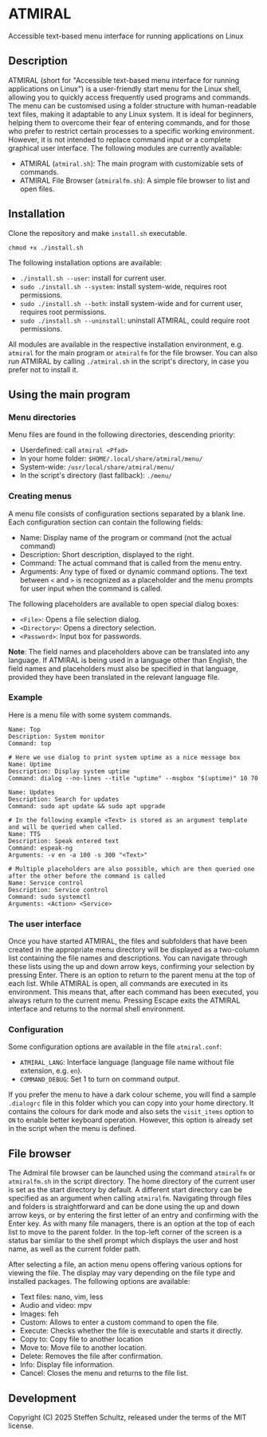 # ATMIRAL
Accessible text-based menu interface for running applications on Linux

## Description

ATMIRAL (short for "Accessible text-based menu interface for running applications on Linux") is a user-friendly start menu for the Linux shell, allowing you to quickly access frequently used programs and commands. The menu can be customised using a folder structure with human-readable text files, making it adaptable to any Linux system. It is ideal for beginners, helping them to overcome their fear of entering commands, and for those who prefer to restrict certain processes to a specific working environment. However, it is not intended to replace command input or a complete graphical user interface. The following modules are currently available: 

* ATMIRAL (`atmiral.sh`): The main program with customizable sets of commands.
* ATMIRAL File Browser (`atmiralfm.sh`): A simple file browser to list and open files. 

## Installation

Clone the repository and make `install.sh` executable. 

```
chmod +x ./install.sh
```

The following installation options are available: 

* `./install.sh --user`: install for current user.
* `sudo ./install.sh --system`: install system-wide, requires root permissions. 
* `sudo ./install.sh --both`: install system-wide and for current user, requires root permissions. 
* `sudo ./install.sh --uninstall`: uninstall ATMIRAL, could require root permissions. 

All modules are available in the respective installation environment, e.g. `atmiral` for the main program or `atmiralfm` for the file browser. You can also run ATMIRAL by calling `./atmiral.sh`  in the script's directory, in case you prefer not to install it. 

## Using the main program

### Menu directories

Menu files are found in the following directories, descending priority: 

* Userdefined: call `atmiral <Pfad>`
* In your home folder: `$HOME/.local/share/atmiral/menu/`
* System-wide: `/usr/local/share/atmiral/menu/`
* In the script's directory (last fallback): `./menu/`

### Creating menus

A menu file consists of configuration sections separated by a blank line. Each configuration section can contain the following fields: 

* Name: Display name of the program or command (not the actual command)
* Description: Short description, displayed to the right.
* Command: The actual command that is called  from the menu entry.
* Arguments: Any type of fixed or dynamic command options. The text between `<` and `>` is recognized as a placeholder and the menu prompts for user input when the command is called.

The following placeholders are available to open special dialog boxes: 

* `<File>`: Opens a file selection dialog.
* `<Directory>`: Opens a directory selection.
* `<Password>`: Input box for passwords.

**Note**: The field names and placeholders above can be translated into any language. If ATMIRAL is being used in a language other than English, the field names and placeholders must also be specified in that language, provided they have been translated in the relevant language file. 

### Example

Here is a menu file with some system commands.

```
Name: Top
Description: System monitor
Command: top

# Here we use dialog to print system uptime as a nice message box
Name: Uptime
Description: Display system uptime
Command: dialog --no-lines --title "uptime" --msgbox "$(uptime)" 10 70

Name: Updates
Description: Search for updates
Command: sudo apt update && sudo apt upgrade

# In the following example <Text> is stored as an argument template and will be queried when called.
Name: TTS
Description: Speak entered text
Command: espeak-ng
Arguments: -v en -a 100 -s 300 "<Text>"

# Multiple placeholders are also possible, which are then queried one after the other before the command is called
Name: Service control
Description: Service control
Command: sudo systemctl
Arguments: <Action> <Service>
```

### The user interface

Once you have started ATMIRAL, the files and subfolders that have been created in the appropriate menu directory will be displayed as a two-column list containing the file names and descriptions. You can navigate through these lists using the up and down arrow keys, confirming your selection by pressing Enter. There is an option to return to the parent menu at the top of each list. While ATMIRAL is open, all commands are executed in its environment. This means that, after each command has been executed, you always return to the current menu. Pressing Escape exits the ATMIRAL interface and returns to the normal shell environment.

### Configuration

Some configuration options are available in the file `atmiral.conf`: 

* `ATMIRAL_LANG`: Interface language (language file name without file extension, e.g. `en`). 
* `COMMAND_DEBUG`: Set 1 to turn on command output.

If you prefer the menu to have a dark colour scheme, you will find a sample `.dialogrc` file in this folder which you can copy into your home directory. It contains the colours for dark mode and also sets the `visit_items` option to `ON` to enable better keyboard operation. However, this option is already set in the script when the menu is defined.

## File browser

The Admiral file browser can be launched using the command `atmiralfm` or `atmiralfm.sh` in the script directory. The home directory of the current user is set as the start directory by default. A different start directory can be specified as an argument when calling `atmiralfm`. Navigating through files and folders is straightforward and can be done using the up and down arrow keys, or by entering the first letter of an entry and confirming with the Enter key. As with many file managers, there is an option at the top of each list to move to the parent folder. In the top-left corner of the screen is a status bar similar to the shell prompt which displays the user and host name, as well as the current folder path. 

After selecting a file, an action menu opens offering various options for viewing the file. The display may vary depending on the file type and installed packages. The following options are available:
 
* Text files: nano, vim, less
* Audio and video: mpv
* Images: feh
* Custom: Allows to enter a custom command to open the file.
* Execute: Checks whether the file is executable and starts it directly.
* Copy to: Copy file to another location
* Move to: Move file to another location.
* Delete: Removes the file after confirmation.
* Info: Display file information.
* Cancel: Closes the menu and returns to the file list.

## Development

Copyright (C) 2025 Steffen Schultz, released under the terms of the MIT license. 
